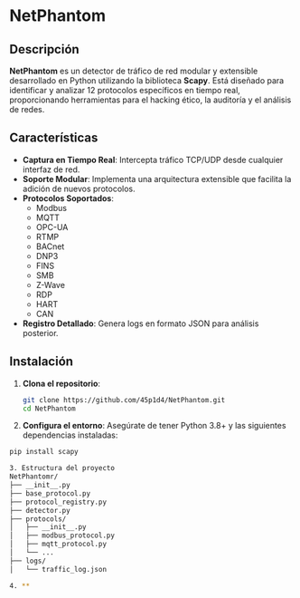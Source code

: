 # NetPhantom

## Descripción
**NetPhantom** es un detector de tráfico de red modular y extensible desarrollado en Python utilizando la biblioteca **Scapy**. Está diseñado para identificar y analizar 12 protocolos específicos en tiempo real, proporcionando herramientas para el hacking ético, la auditoría y el análisis de redes.

## Características
- **Captura en Tiempo Real**: Intercepta tráfico TCP/UDP desde cualquier interfaz de red.
- **Soporte Modular**: Implementa una arquitectura extensible que facilita la adición de nuevos protocolos.
- **Protocolos Soportados**:
  - Modbus
  - MQTT
  - OPC-UA
  - RTMP
  - BACnet
  - DNP3
  - FINS
  - SMB
  - Z-Wave
  - RDP
  - HART
  - CAN
- **Registro Detallado**: Genera logs en formato JSON para análisis posterior.

## Instalación
1. **Clona el repositorio**:
   ```bash
   git clone https://github.com/45p1d4/NetPhantom.git
   cd NetPhantom
   
2. **Configura el entorno**: Asegúrate de tener Python 3.8+ y las siguientes dependencias instaladas:
  ```bash
  pip install scapy

3. Estructura del proyecto
NetPhantomr/
├── __init__.py
├── base_protocol.py
├── protocol_registry.py
├── detector.py
├── protocols/
│   ├── __init__.py
│   ├── modbus_protocol.py
│   ├── mqtt_protocol.py
│   └── ...
├── logs/
│   └── traffic_log.json

4. **
